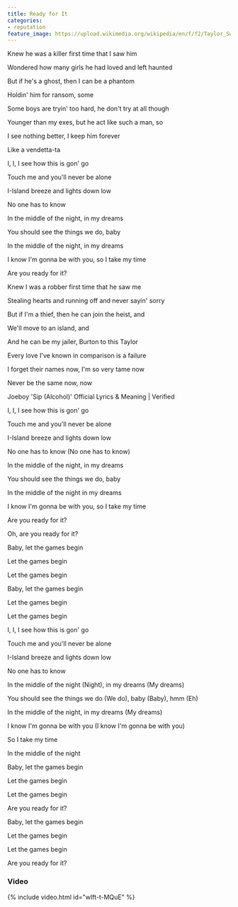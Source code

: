 ```yaml
---
title: Ready for It
categories:
- reputation
feature_image: https://upload.wikimedia.org/wikipedia/en/f/f2/Taylor_Swift_-_Reputation.png
--- 
```

Knew he was a killer first time that I saw him

Wondered how many girls he had loved and left haunted

But if he's a ghost, then I can be a phantom

Holdin' him for ransom, some

Some boys are tryin' too hard, he don't try at all though

Younger than my exes, but he act like such a man, so

I see nothing better, I keep him forever

Like a vendetta-ta

I, I, I see how this is gon' go

Touch me and you'll never be alone

I-Island breeze and lights down low

No one has to know

In the middle of the night, in my dreams

You should see the things we do, baby

In the middle of the night, in my dreams

I know I'm gonna be with you, so I take my time

Are you ready for it?

Knew I was a robber first time that he saw me

Stealing hearts and running off and never sayin' sorry

But if I'm a thief, then he can join the heist, and

We'll move to an island, and

And he can be my jailer, Burton to this Taylor

Every love I've known in comparison is a failure

I forget their names now, I'm so very tame now

Never be the same now, now

Joeboy 'Sip (Alcohol)' Official Lyrics & Meaning | Verified

I, I, I see how this is gon' go

Touch me and you'll never be alone

I-Island breeze and lights down low

No one has to know (No one has to know)

In the middle of the night, in my dreams

You should see the things we do, baby

In the middle of the night in my dreams

I know I'm gonna be with you, so I take my time

Are you ready for it?

Oh, are you ready for it?

Baby, let the games begin

Let the games begin

Let the games begin

Baby, let the games begin

Let the games begin

Let the games begin

I, I, I see how this is gon' go

Touch me and you'll never be alone

I-Island breeze and lights down low

No one has to know

In the middle of the night (Night), in my dreams (My dreams)

You should see the things we do (We do), baby (Baby), hmm (Eh)

In the middle of the night, in my dreams (My dreams)

I know I'm gonna be with you (I know I'm gonna be with you)

So I take my time

In the middle of the night

Baby, let the games begin

Let the games begin

Let the games begin

Are you ready for it?

Baby, let the games begin

Let the games begin

Let the games begin

Are you ready for it?
### Video

{% include video.html id="wIft-t-MQuE" %}

